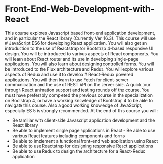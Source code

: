 # Front-End-Web-Development-with-React

This course explores Javascript based front-end application development, and in particular the React library (Currently Ver. 16.3). This course will use # JavaScript  ES6 
for developing React application. You will also get an introduction to the use of Reactstrap for Bootstrap 4-based responsive UI design. You will be introduced to various 
aspects of React components. You will learn about React router and its use in developing single-page applications. You will also learn about designing controlled forms. 
You will be introduced to the Flux architecture and Redux. You will explore various aspects of Redux and use it to develop # React-Redux powered applications. 
You will then learn to use Fetch for client-server communication and the use of REST API on the server side. A quick tour through React animation support and testing 
rounds off the course. You must have preferably completed the previous course in the specialization on Bootstrap 4, or have a working knowledge of Bootstrap 4 to be able
to navigate this course. Also a good working knowledge of JavaScript, especially ES 5 is strongly recommended.  At the end of this course you will:  

- Be familiar with client-side Javascript application development and the React library 
- Be able to implement single page applications in React - Be able to use various React features including components and forms 
- Be able to implement a functional front-end web application using React 
- Be able to use Reactstrap for designing responsive React applications 
- Be able to use Redux to design the architecture for a React-Redux application
